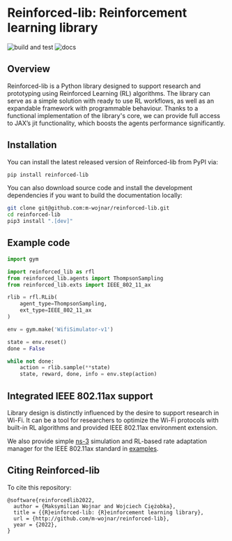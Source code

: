 # Reinforced-lib: Reinforcement learning library

![build and test](https://github.com/m-wojnar/reinforced-lib/actions/workflows/python-package.yml/badge.svg)
![docs](https://readthedocs.org/projects/reinforced-lib/badge/?version=latest)

## Overview

Reinforced-lib is a Python library designed to support research and prototyping using Reinforced Learning (RL) 
algorithms. The library can serve as a simple solution with ready to use RL workflows, as well as an expandable 
framework with programmable behaviour. Thanks to a functional implementation of the library's core, we can provide 
full access to JAX’s jit functionality, which boosts the agents performance significantly.

## Installation

You can install the latest released version of Reinforced-lib from PyPI via:

```bash
pip install reinforced-lib
```

You can also download source code and install the development dependencies if you want to build the documentation locally:

```bash
git clone git@github.com:m-wojnar/reinforced-lib.git
cd reinforced-lib
pip3 install ".[dev]"
```

## Example code

```python
import gym

import reinforced_lib as rfl
from reinforced_lib.agents import ThompsonSampling
from reinforced_lib.exts import IEEE_802_11_ax

rlib = rfl.RLib(
    agent_type=ThompsonSampling,
    ext_type=IEEE_802_11_ax
)

env = gym.make('WifiSimulator-v1')

state = env.reset()
done = False

while not done:
    action = rlib.sample(**state)
    state, reward, done, info = env.step(action)
```

## Integrated IEEE 802.11ax support

Library design is distinctly influenced by the desire to support research in Wi-Fi. It can be a tool for researchers 
to optimize the Wi-Fi protocols with built-in RL algorithms and provided IEEE 802.11ax environment extension.

We also provide simple [ns-3](https://www.nsnam.org/) simulation and RL-based rate adaptation manager for the 
IEEE 802.11ax standard in [examples](https://github.com/m-wojnar/reinforced-lib/tree/main/examples/ns-3).

## Citing Reinforced-lib

To cite this repository:

```
@software{reinforcedlib2022,
  author = {Maksymilian Wojnar and Wojciech Ciężobka},
  title = {{R}einforced-lib: {R}einforcement learning library},
  url = {http://github.com/m-wojnar/reinforced-lib},
  year = {2022},
}
```
